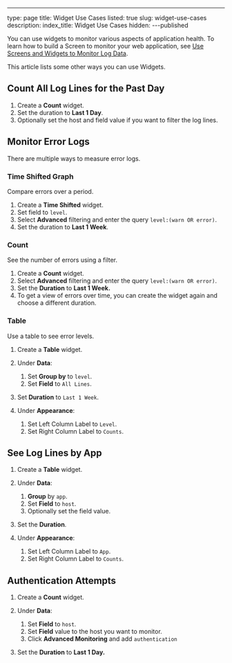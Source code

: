 ---
type: page
title: Widget Use Cases
listed: true
slug: widget-use-cases
description: 
index_title: Widget Use Cases
hidden: 
---published

You can use widgets to monitor various aspects of application health. To learn how to build a Screen to monitor your web application, see [Use Screens and Widgets to Monitor Log Data](https://logdna.slite.com/app/docs/7uw4zKMJ-P3H80).

This article lists some other ways you can use Widgets.

## Count All Log Lines for the Past Day

1. Create a **Count** widget.
2. Set the duration to **Last 1 Day**.
3. Optionally set the host and field value if you want to filter the log lines.

## Monitor Error Logs

There are multiple ways to measure error logs. 

### **Time Shifted Graph**

Compare errors over a period.

1. Create a **Time Shifted** widget.
2. Set field to `level`.
3. Select **Advanced** filtering and enter the query `level:(warn OR error)`.
4. Set the duration to **Last 1 Week**.

### **Count**

See the number of errors using a filter. 

1. Create a **Count** widget.
2. Select **Advanced** filtering and enter the query ```level:(warn OR error)```.
3. Set the **Duration** to **Last 1 Week.**
4. To get a view of errors over time, you can create the widget again and choose a different duration. 

### **Table**

Use a table to see error levels.

1. Create a **Table** widget.
2. Under **Data**:

    1. Set **Group by** to `level`.
    2. Set **Field** to `All Lines`.

3. Set **Duration** to `Last 1 Week`.
4. Under **Appearance**:

    1. Set Left Column Label to `Level`. 
    2. Set Right Column Label to `Counts`.

## See Log Lines by App

1. Create a **Table** widget. 
2. Under **Data**:

    1. **Group** by `app`.
    2. Set **Field** to `host`.
    3. Optionally set the field value. 

3. Set the **Duration**. 
4. Under **Appearance**:

    1. Set Left Column Label to `App`.
    2. Set Right Column Label to `Counts`.

## Authentication Attempts

1. Create a **Count** widget.
2. Under **Data**:

    1. Set **Field** to `host`.
    2. Set **Field** value to the host you want to monitor. 
    3. Click **Advanced Monitoring** and add `authentication`

3. Set the **Duration** to **Last 1 Day.**

